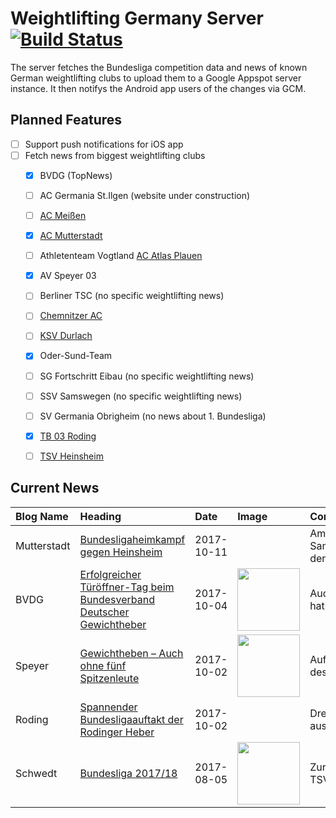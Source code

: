 # Weightlifting Germany Server [![Build Status](https://travis-ci.org/WGierke/weightlifting_germany_server.svg?branch=master)](https://travis-ci.org/WGierke/weightlifting_germany_server)

The server fetches the Bundesliga competition data and news of known German weightlifting clubs to upload them to a Google Appspot server instance.
It then notifys the Android app users of the changes via GCM.

## Planned Features
- [ ] Support push notifications for iOS app  
- [ ] Fetch news from biggest weightlifting clubs
    - [X] BVDG (TopNews)
    - [ ] AC Germania St.Ilgen (website under construction)
    - [ ] [AC Meißen](http://www.ac-meissen.de/index.php?start=1)
    - [X] [AC Mutterstadt](http://www.ac-mutterstadt.de/index.php?start=1)
    - [ ] Athletenteam Vogtland [AC Atlas Plauen](https://acatlas.wordpress.com/)
    - [X] AV Speyer 03
    - [ ] Berliner TSC (no specific weightlifting news)
    - [ ] [Chemnitzer AC](http://chemnitzer-athletenclub.de/aktuelles/news/page/1/)
    - [ ] [KSV Durlach](http://ksvdurlach.de/news?page_n54=1)
    - [X] Oder-Sund-Team
    - [ ] SG Fortschritt Eibau (no specific weightlifting news)
    - [ ] SSV Samswegen (no specific weightlifting news)
    - [ ] SV Germania Obrigheim (no news about 1. Bundesliga)
    - [X] [TB 03 Roding](http://www.tb03-gewichtheben.de/page/1/)
    - [ ] [TSV Heinsheim](http://gewichtheben.tsv-heinsheim.de/index.php?start=1)


## Current News

| Blog Name   | Heading                                                                                                                                                                              | Date       | Image                                                                                                                                        | Content                 |
|:------------|:-------------------------------------------------------------------------------------------------------------------------------------------------------------------------------------|:-----------|:---------------------------------------------------------------------------------------------------------------------------------------------|:------------------------|
| Mutterstadt | [Bundesligaheimkampf gegen Heinsheim](http://www.ac-mutterstadt.de/index.php?start=0&heading=47bf14cf0278f98b41e127df1cc062b61507672800.0)                                           | 2017-10-11 |                                                                                                                                              | Am Samstag, dem 14.1... |
| BVDG        | [Erfolgreicher Türöffner-Tag beim Bundesverband Deutscher Gewichtheber](http://www.german-weightlifting.de/erfolgreicher-tueroeffner-tag-beim-bundesverband-deutscher-gewichtheber/) | 2017-10-04 | <img src='http://www.german-weightlifting.de/wp-content/uploads/2017/10/22219328_715266745330362_1511069781_o.jpg' width='100px'/>           | Auch 2017 hat das Te... |
| Speyer      | [Gewichtheben – Auch ohne fünf Spitzenleute](http://www.av03-speyer.de/2017/10/gewichtheben-auch-ohne-fuenf-spitzenleute/)                                                           | 2017-10-02 | <img src='http://www.av03-speyer.de/wp-content/uploads/2017/10/22104352_1434679669979174_2814484748638687242_o-1024x576.jpg' width='100px'/> | Auftakterfolg des Ti... |
| Roding      | [Spannender Bundesligaauftakt der Rodinger Heber](http://www.tb03-gewichtheben.de/2017/10/spannender-bundesligaauftakt-der-rodinger-heber/)                                          | 2017-10-02 |                                                                                                                                              | Drei Punkte aus Suhl... |
| Schwedt     | [Bundesliga 2017/18](http://gewichtheben.blauweiss65-schwedt.de/?p=7639)                                                                                                             | 2017-08-05 | <img src='http://gewichtheben.blauweiss65-schwedt.de/wp-content/uploads/2017/08/GW-Logo-neu-300x148.jpg' width='100px'/>                     | Zurück zum TSV Blau ... |